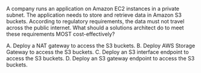 A company runs an application on Amazon EC2 instances in a private subnet. The application needs to store and retrieve data in Amazon S3 buckets. According to regulatory requirements, the data must not travel across the public internet. What should a solutions architect do to meet these requirements MOST cost-effectively? 

A. Deploy a NAT gateway to access the S3 buckets. 
B. Deploy AWS Storage Gateway to access the S3 buckets. 
C. Deploy an S3 interface endpoint to access the S3 buckets. 
D. Deploy an S3 gateway endpoint to access the S3 buckets.